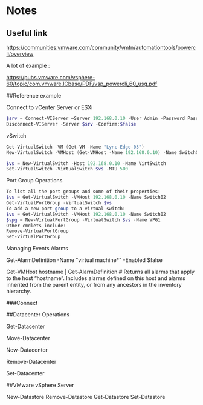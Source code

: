# Notes

## Useful link

https://communities.vmware.com/community/vmtn/automationtools/powercli/overview

A lot of example :

https://pubs.vmware.com/vsphere-60/topic/com.vmware.ICbase/PDF/vsp_powercli_60_usg.pdf

##Reference example

Connect to vCenter Server or ESXi

```Powershell
$srv = Connect-VIServer –Server 192.168.0.10 -User Admin -Password Pass01
Disconnect-VIServer -Server $srv -Confirm:$false
```

vSwitch
```Powershell
Get-VirtualSwitch -VM (Get-VM -Name "Lync-Edge-03")
New-VirtualSwitch -VMHost (Get-VMHost -Name 192.168.0.10) -Name Switch02

$vs = New-VirtualSwitch -Host 192.168.0.10 -Name VirtSwitch
Set-VirtualSwitch -VirtualSwitch $vs -MTU 500
```

Port Group Operations

```Powershell
To list all the port groups and some of their properties:
$vs = Get-VirtualSwitch -VMHost 192.168.0.10 -Name Switch02
Get-VirtualPortGroup -VirtualSwitch $vs
To add a new port group to a virtual switch:
$vs = Get-VirtualSwitch -VMHost 192.168.0.10 -Name Switch02
$vpg = New-VirtualPortGroup -VirtualSwitch $vs -Name VPG1
Other cmdlets include:
Remove-VirtualPortGroup
Set-VirtualPortGroup
```

Managing Events Alarms

Get-AlarmDefinition -Name "virtual machine*" -Enabled $false

Get-VMHost hostname | Get-AlarmDefinition # Returns all alarms that
apply to the host “hostname”. Includes alarms defined on this host and
alarms inherited from the parent entity, or from any ancestors in the
inventory hierarchy.


###Connect

##Datacenter Operations

Get-Datacenter

Move-Datacenter

New-Datacenter

Remove-Datacenter

Set-Datacenter

##VMware vSphere Server

New-Datastore
Remove-Datastore
Get-Datastore
Set-Datastore
